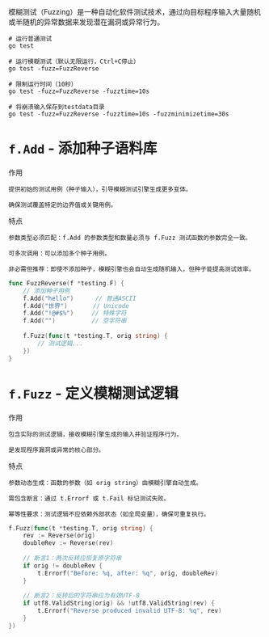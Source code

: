 模糊测试（Fuzzing）是一种自动化软件测试技术，通过向目标程序输入大量随机或半随机的异常数据来发现潜在漏洞或异常行为。

```shell
# 运行普通测试
go test

# 运行模糊测试（默认无限运行，Ctrl+C停止）
go test -fuzz=FuzzReverse

# 限制运行时间（10秒）
go test -fuzz=FuzzReverse -fuzztime=10s

# 将崩溃输入保存到testdata目录
go test -fuzz=FuzzReverse -fuzztime=10s -fuzzminimizetime=30s
```

# `f.Add` - 添加种子语料库

作用

    提供初始的测试用例（种子输入），引导模糊测试引擎生成更多变体。

    确保测试覆盖特定的边界值或关键用例。

特点

    参数类型必须匹配：f.Add 的参数类型和数量必须与 f.Fuzz 测试函数的参数完全一致。

    可多次调用：可以添加多个种子用例。

    非必需但推荐：即使不添加种子，模糊引擎也会自动生成随机输入，但种子能提高测试效率。

```go
func FuzzReverse(f *testing.F) {
    // 添加种子用例
    f.Add("hello")      // 普通ASCII
    f.Add("世界")       // Unicode
    f.Add("!@#$%")     // 特殊字符
    f.Add("")          // 空字符串
    
    f.Fuzz(func(t *testing.T, orig string) {
        // 测试逻辑...
    })
}
```

# `f.Fuzz` - 定义模糊测试逻辑

作用

    包含实际的测试逻辑，接收模糊引擎生成的输入并验证程序行为。

    是发现程序漏洞或异常的核心部分。

特点

    参数动态生成：函数的参数（如 orig string）由模糊引擎自动生成。

    需包含断言：通过 t.Errorf 或 t.Fail 标记测试失败。

    幂等性要求：测试逻辑不应依赖外部状态（如全局变量），确保可重复执行。

```go
f.Fuzz(func(t *testing.T, orig string) {
    rev := Reverse(orig)
    doubleRev := Reverse(rev)
    
    // 断言1：两次反转应恢复原字符串
    if orig != doubleRev {
        t.Errorf("Before: %q, after: %q", orig, doubleRev)
    }
    
    // 断言2：反转后的字符串应为有效UTF-8
    if utf8.ValidString(orig) && !utf8.ValidString(rev) {
        t.Errorf("Reverse produced invalid UTF-8: %q", rev)
    }
})
```
